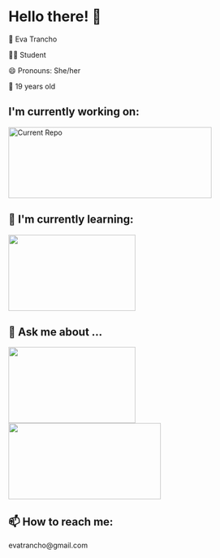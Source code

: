 <h1> Hello there! 👋</h1>
<p>👩 Eva Trancho</p>
<p>👩‍🎓 Student</p>
<p>😄 Pronouns: She/her</p>
<p>🔞 19 years old</p>

<h2>I'm currently working on: </h2>
 <a href="https://github.com/etrancho/Discover-Things">  
  <img src="https://github-readme-stats.vercel.app/api/pin/?username=etrancho&repo=Discover-Things&theme=dark" alt="Current Repo" width="400px" height="140px"/>
 </a>
 
<h2>🌱 I'm currently learning: </h2>
<img src="https://user-images.githubusercontent.com/77303061/178077667-73cc3d3f-f59b-4e91-8012-3c42b5dce1d5.png" width="250px" height="150px"/>

<h2>💬 Ask me about ...</h2>
 <div class="row">
  <img src="https://user-images.githubusercontent.com/77303061/178077667-73cc3d3f-f59b-4e91-8012-3c42b5dce1d5.png" width="250px" height="150px"/>
  <img src="https://user-images.githubusercontent.com/77303061/178077878-11e8ea90-b648-4d8d-9250-e31d1c1bfb55.png" width="300px" height="150px"/>
 </div>
 
<h2>📫 How to reach me: </h2>
<p>evatrancho@gmail.com</p>
